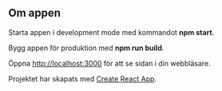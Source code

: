 ## Om appen

Starta appen i development mode med kommandot **npm start**.

Bygg appen för produktion med **npm run build**.

Öppna [http://localhost:3000](http://localhost:3000) för att se sidan i din webbläsare.

Projektet har skapats med [Create React App](https://github.com/facebook/create-react-app).
